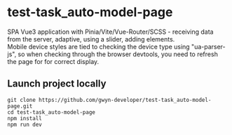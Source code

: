 # test-task_auto-model-page

SPA Vue3 application with Pinia/Vite/Vue-Router/SCSS - receiving data from the server, adaptive, using a slider, adding elements.<br/>
Mobile device styles are tied to checking the device type using "ua-parser-js", so when checking through the browser devtools, you need to refresh the page for for correct display.

## Launch project locally
```
git clone https://github.com/gwyn-developer/test-task_auto-model-page.git
cd test-task_auto-model-page
npm install
npm run dev
```